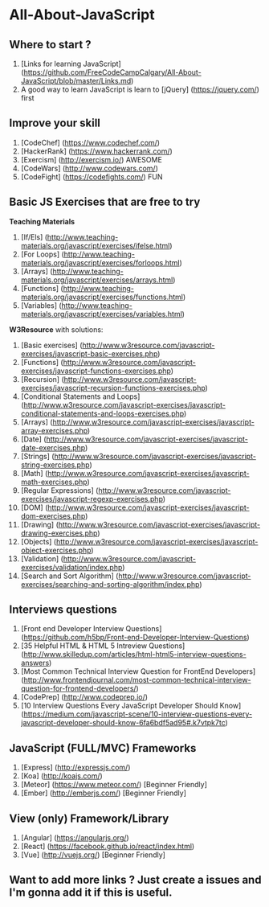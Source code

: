 # All-About-JavaScript

## Where to start ?

1. [Links for learning JavaScript] (https://github.com/FreeCodeCampCalgary/All-About-JavaScript/blob/master/Links.md)
2. A good way to learn JavaScript is learn to [jQuery] (https://jquery.com/) first


## Improve your skill

1. [CodeChef] (https://www.codechef.com/)
2. [HackerRank] (https://www.hackerrank.com/)
3. [Exercism] (http://exercism.io/) AWESOME
4. [CodeWars] (http://www.codewars.com/)
5. [CodeFight] (https://codefights.com/) FUN


## Basic JS Exercises that are free to try
**Teaching Materials**

1. [If/Els] (http://www.teaching-materials.org/javascript/exercises/ifelse.html)
2. [For Loops] (http://www.teaching-materials.org/javascript/exercises/forloops.html)
3. [Arrays] (http://www.teaching-materials.org/javascript/exercises/arrays.html)
4. [Functions] (http://www.teaching-materials.org/javascript/exercises/functions.html)
5. [Variables] (http://www.teaching-materials.org/javascript/exercises/variables.html)

**W3Resource** with solutions:

1. [Basic exercises] (http://www.w3resource.com/javascript-exercises/javascript-basic-exercises.php)
2. [Functions] (http://www.w3resource.com/javascript-exercises/javascript-functions-exercises.php)
3. [Recursion] (http://www.w3resource.com/javascript-exercises/javascript-recursion-functions-exercises.php)
4. [Conditional Statements and Loops] (http://www.w3resource.com/javascript-exercises/javascript-conditional-statements-and-loops-exercises.php)
5. [Arrays] (http://www.w3resource.com/javascript-exercises/javascript-array-exercises.php)
6. [Date] (http://www.w3resource.com/javascript-exercises/javascript-date-exercises.php)
7. [Strings] (http://www.w3resource.com/javascript-exercises/javascript-string-exercises.php)
8. [Math] (http://www.w3resource.com/javascript-exercises/javascript-math-exercises.php)
9. [Regular Expressions] (http://www.w3resource.com/javascript-exercises/javascript-regexp-exercises.php)
10. [DOM] (http://www.w3resource.com/javascript-exercises/javascript-dom-exercises.php)
11. [Drawing] (http://www.w3resource.com/javascript-exercises/javascript-drawing-exercises.php)
12. [Objects] (http://www.w3resource.com/javascript-exercises/javascript-object-exercises.php)
13. [Validation] (http://www.w3resource.com/javascript-exercises/validation/index.php)
14. [Search and Sort Algorithm] (http://www.w3resource.com/javascript-exercises/searching-and-sorting-algorithm/index.php)


## Interviews questions

1. [Front end Developer Interview Questions] (https://github.com/h5bp/Front-end-Developer-Interview-Questions)
2. [35 Helpful HTML & HTML 5 Intreview Questions] (http://www.skilledup.com/articles/html-html5-interview-questions-answers)
3. [Most Common Technical Interview Question for FrontEnd Developers] (http://www.frontendjournal.com/most-common-technical-interview-question-for-frontend-developers/)
4. [CodePrep] (http://www.codeprep.io/)
5. [10 Interview Questions Every JavaScript Developer Should Know] (https://medium.com/javascript-scene/10-interview-questions-every-javascript-developer-should-know-6fa6bdf5ad95#.k7vtpk7tc)


## JavaScript (FULL/MVC) Frameworks

1. [Express] (http://expressjs.com/)
2. [Koa] (http://koajs.com/)
3. [Meteor] (https://www.meteor.com/) [Beginner Friendly]
4. [Ember] (http://emberjs.com/) [Beginner Friendly]

## View (only) Framework/Library
1. [Angular] (https://angularjs.org/)
2. [React] (https://facebook.github.io/react/index.html)
3. [Vue] (http://vuejs.org/) [Beginner Friendly]

## Want to add more links ? Just create a issues and I'm gonna add it if this is useful.
